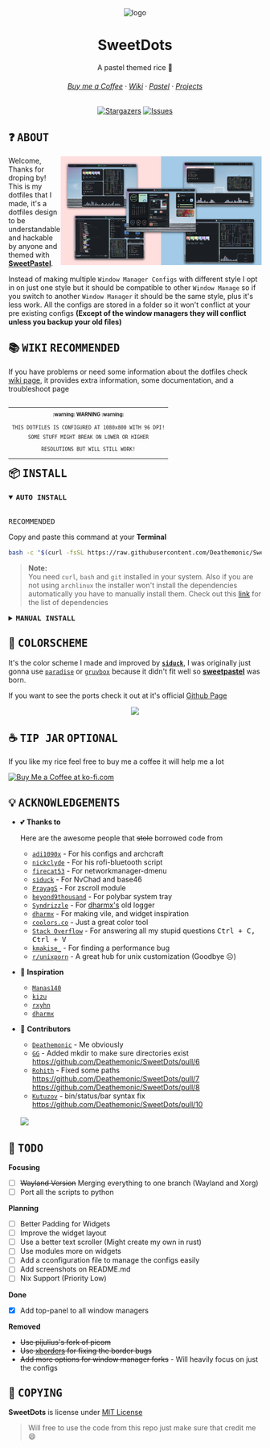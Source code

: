 <div align="center">
  <img src="https://user-images.githubusercontent.com/65948476/184596703-fdac6419-ed4a-4fd8-b2d3-1f35854d563e.png" width="500px" alt="logo">
  <h1>SweetDots</h1>
  <p>A pastel themed rice 🍚</p>
  <h6>
    <a href="https://ko-fi.com/Deathemonic">Buy me a Coffee</a>
    ·
    <a href="https://github.com/Deathemonic/SweetDots/wiki">Wiki</a>
    ·
    <a href="https://github.com/Deathemonic/Pastel">Pastel</a>
    ·
    <a href="https://github.com/Deathemonic/SweetDots/projects">Projects</a>
  </h6>
  <p>
	  <a href="https://github.com/Deathemonic/SweetDots/stargazers">
		  <img alt="Stargazers" src="https://img.shields.io/github/stars/deathemonic/SweetDots?style=for-the-badge&logo=starship&color=FFFBDE&logoColor=FFDEDE&labelColor=212529"></a>
	  <a href="https://github.com/Deathemonic/SweetDots/issues">
		  <img alt="Issues" src="https://img.shields.io/github/issues/deathemonic/cat-dots?style=for-the-badge&logo=gitbook&color=DEFBFF&logoColor=FFDEDE&labelColor=212529"></a>
  </p>
</div>

## :question: <samp>ABOUT</samp>

<img alt="Rice Preview" align="right" width="400px" src="https://raw.githubusercontent.com/Deathemonic/SweetDots/xorg/.github/assets/unixporn.png"/>

Welcome, Thanks for droping by! This is my dotfiles that I made, it's a dotfiles design to be understandable and hackable by anyone and themed with [**SweetPastel**](https://github.com/SweetPastel).

Instead of making multiple ``Window Manager Configs`` with different style I opt in on just one style but it should be compatible to other ``Window Manage`` so if you switch to another ``Window Manager`` it should be the same style, plus it's less work. All the configs are stored in a folder so it won't conflict at your pre existing configs **(Except of the window managers they will conflict unless you backup your old files)**

## :books: <samp>WIKI</samp> <kbd>RECOMMENDED</kbd>
If you have problems or need some information about the dotfiles check [wiki page](https://github.com/Deathemonic/SweetDots/wiki), it provides extra information, some documentation, and a troubleshoot page

   <table align="right">
   <tr>
      <th align="center">
         <sup><sub>:warning: WARNING :warning:</sub></sup>
      </th>
   </tr>
   <tr>
      <td align="center">
         <sup>
            <sub>
               <samp>
                  THIS DOTFILES IS CONFIGURED AT 1080x800 WITH 96 DPI!
		  <br>
                  SOME STUFF MIGHT BREAK ON LOWER OR HIGHER
                  <p align="center">
                     RESOLUTIONS BUT WILL STILL WORK!
                  </p>
               </samp>
            </sub>
         </sup>
      </td>
   </tr>
   </table>

## :package: <samp>INSTALL</samp>

<details open>
	<summary><b><samp>AUTO INSTALL</samp></b></summary>
<br>

<kbd>RECOMMENDED</kbd>

Copy and paste this command at your **Terminal**
	
```sh
bash -c "$(curl -fsSL https://raw.githubusercontent.com/Deathemonic/SweetDots/xorg/install)"
```

> **Note:** <br>
> You need ``curl``, ``bash`` and ``git`` installed in your system.
> Also if you are not using ``archlinux`` the installer won't install the dependencies automatically you have to manually install them.
> Check out this [link](https://github.com/Deathemonic/SweetDots/wiki/Documentation#dependencies) for the list of dependencies

</details>

<details>
	<summary><b><samp>MANUAL INSTALL</samp></b></summary>
<br>

> **Note:** <br>
> First up install the dependencies need if not the dotfiles doesn't work.
> Check out this [link](https://github.com/Deathemonic/SweetDots/wiki/Documentation#dependencies) for the list of dependencies

1. Download or Clone the repo and go to that directory
	
```sh
git clone https://github.com/Deathemonic/SweetDots -b xorg && cd SweetDots
```

2. Make a backup folder for the conflicting folders
	
```sh
mkdir ~/.backups
```
	
3. Move the conflicting folders to the backup folder depending if you have them

```sh
mv ~/.config/berry ~/.backups/
mv ~/.config/bspwm ~/.backups/
mv ~/.config/i3 ~/.backups/
mv ~/.config/leftwm ~/.backups/
```

4. Copy the ``sweetconfigs-xorg`` to your ``~/.config``
	
```sh
cp -rf sweetconfigs-xorg ~/.config/
```
	
5. Copy the window manager you config in your ``~/.config``

```sh
cp -rf window-managers/* ~/.config/
```
	
- If you have bspwm then copy ``cp -rf window-managers/bspwm`` to ``~/.config`` then you if you have bspwm and berry then copy both folders and etc.

```sh
cp -rf window-managers/berry ~/.config/
cp -rf window-managers/bspwm ~/.config/
cp -rf window-managers/i3 ~/.config/
cp -rf window-managers/leftwm ~/.config/
```

- If you have berry you may have to copy the ``berry.desktop`` in the xsessions folder in order for the display manager to see it

```sh
sudo cp misc/xsessions/berry.desktop /usr/share/xsessions
```

6. Change the scripts into exutables

```sh
chmod +x ~/.config/sweetconfigs-xorg/bin/bar/*
chmod +x ~/.config/sweetconfigs-xorg/bin/menu/*
chmod +x ~/.config/sweetconfigs-xorg/bin/system/*
chmod +x ~/.config/sweetconfigs-xorg/bin/utilities/*
chmod +x ~/.config/sweetconfigs-xorg/bin/widgets/*
chmod +x ~/.config/sweetconfigs-xorg/eww/scripts/*
```

- If you only installed bspwm then make ``bspwmrc`` into a excutable

```sh
chmod +x ~/.config/bspwm/bspwmrc
```

- If you only installed berry then make ``autostart`` into a excutable

```sh
chmod +x ~/.config/berry/autostart
```

	
Finally just reboot or logout of your session and log back in

</details>

## :art: <samp>COLORSCHEME</samp>

It's the color scheme I made and improved by [**``siduck``**](https://github.com/siduck), I was originally just gonna use [``paradise``](https://github.com/paradise-theme/paradise) or [``gruvbox``](https://github.com/morhetz/gruvbox) because it didn't fit well so [**sweetpastel**](https://github.com/sweetpastel) was born.

If you want to see the ports check it out at it's official [Github Page](https://github.com/SweetPastel)

<div align="center">
	<img src="https://user-images.githubusercontent.com/65948476/184591339-beba74a0-ddee-450b-a53d-e494857ad4dc.png" />
</div>

## :coffee: <samp>TIP JAR</samp> <kbd>OPTIONAL</kbd>
If you like my rice feel free to buy me a coffee it will help me a lot

<a href='https://ko-fi.com/K3K8C2M9Y' target='_blank'><img height='36' style='border:0px;height:36px;' src='https://cdn.ko-fi.com/cdn/kofi1.png?v=3' border='0' alt='Buy Me a Coffee at ko-fi.com' /></a>

## :bulb: <samp>ACKNOWLEDGEMENTS</samp>

- :two_hearts: **Thanks to**

	Here are the awesome people that ~~stole~~ borrowed code from
	
	- [`adi1090x`](https://github.com/adi1090x) - For his configs and archcraft
	- [`nickclyde`](https://github.com/nickclyde) - For his rofi-bluetooth script
	- [`firecat53`](https://github.com/firecat53) - For networkmanager-dmenu
	- [`siduck`](https://github.com/siduck) - For NvChad and base46
	- [`PrayagS`](https://github.com/PrayagS) - For zscroll module
	- [`beyond9thousand`](https://github.com/beyond9thousand) - For polybar system tray
	- [`Syndrizzle`](https://github.com/Syndrizzle) - For [dharmx's](https://github.com/dharmx) old logger
	- [`dharmx`](https://github.com/dharmx) - For making vile, and widget inspiration
	- [`coolors.co`](https://coolors.co) - Just a great color tool
	- [`Stack Overflow`](https://stackoverflow.com/) - For answering all my stupid questions <kbd>Ctrl + C, Ctrl + V</kbd>
	- [`kmakise_`](https://www.reddit.com/user/kmakise_/) - For finding a performance bug
	- [`r/unixporn`](https://www.reddit.com/r/unixporn/) - A great hub for unix customization (Goodbye :frowning_face:)

- :star2: **Inspiration**
 	- [`Manas140`](https://github.com/Manas140)
	- [`kizu`](https://github.com/janleigh)
	- [`rxyhn`](https://github.com/rxyhn)
	- [`dharmx`](https://github.com/dharmx)

- :muscle: **Contributors**
	- [`Deathemonic`](https://github.com/Deathemonic) - Me obviously
	- [`GG`](https://github.com/weebcyberpunk) - Added mkdir to make sure directories exist https://github.com/Deathemonic/SweetDots/pull/6
	- [`Rohith`](https://github.com/Rohith04MVK) - Fixed some paths https://github.com/Deathemonic/SweetDots/pull/7 https://github.com/Deathemonic/SweetDots/pull/8
	- [`Kutuzov`](https://github.com/ArchieSW) - bin/status/bar syntax fix https://github.com/Deathemonic/SweetDots/pull/10
	
	<br>

	<a href="https://github.com/Deathemonic/SweetDots/graphs/contributors">
            <img src="https://contrib.rocks/image?repo=Deathemonic/SweetDots"/>
       	</a>
	
## :memo: <samp>TODO</samp>

**Focusing**
- [ ] ~~Wayland Version~~ Merging everything to one branch (Wayland and Xorg)
- [ ] Port all the scripts to python

**Planning**
- [ ] Better Padding for Widgets
- [ ] Improve the widget layout
- [ ] Use a better text scroller (Might create my own in rust)
- [ ] Use modules more on widgets
- [ ] Add a cconfiguration file to manage the configs easily
- [ ] Add screenshots on README.md
- [ ] Nix Support (Priority Low)

**Done**
- [x] Add top-panel to all window managers

**Removed**
- ~~Use pijulius's fork of picom~~
- ~~Use [xborders](https://github.com/deter0/xborder) for fixing the border bugs~~
- ~~Add more options for window manager forks~~ - Will heavily focus on just the configs

	
## :scroll: <samp>COPYING</samp>

**SweetDots** is license under [MIT License](https://github.com/Deathemonic/SweetDots/blob/xorg/LICENSE)

> Will free to use the code from this repo just make sure that credit me :smile:
